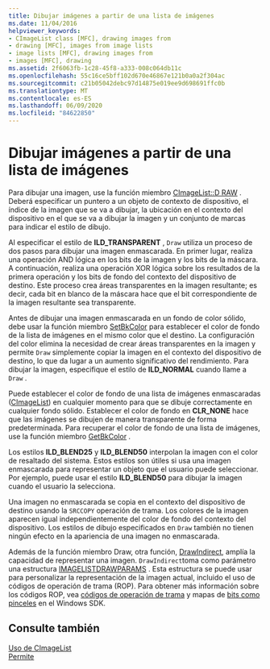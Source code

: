 ```yaml
---
title: Dibujar imágenes a partir de una lista de imágenes
ms.date: 11/04/2016
helpviewer_keywords:
- CImageList class [MFC], drawing images from
- drawing [MFC], images from image lists
- image lists [MFC], drawing images from
- images [MFC], drawing
ms.assetid: 2f6063fb-1c28-45f8-a333-008c064db11c
ms.openlocfilehash: 55c16ce5bff102d670e46867e121b0a0a2f304ac
ms.sourcegitcommit: c21b05042debc97d14875e019ee9d698691ffc0b
ms.translationtype: MT
ms.contentlocale: es-ES
ms.lasthandoff: 06/09/2020
ms.locfileid: "84622850"
---
```

# <a name="drawing-images-from-an-image-list"></a>Dibujar imágenes a partir de una lista de imágenes

Para dibujar una imagen, use la función miembro [CImageList::D RAW](reference/cimagelist-class.md#draw) . Deberá especificar un puntero a un objeto de contexto de dispositivo, el índice de la imagen que se va a dibujar, la ubicación en el contexto del dispositivo en el que se va a dibujar la imagen y un conjunto de marcas para indicar el estilo de dibujo.

Al especificar el estilo de **ILD_TRANSPARENT** , `Draw` utiliza un proceso de dos pasos para dibujar una imagen enmascarada. En primer lugar, realiza una operación AND lógica en los bits de la imagen y los bits de la máscara. A continuación, realiza una operación XOR lógica sobre los resultados de la primera operación y los bits de fondo del contexto del dispositivo de destino. Este proceso crea áreas transparentes en la imagen resultante; es decir, cada bit en blanco de la máscara hace que el bit correspondiente de la imagen resultante sea transparente.

Antes de dibujar una imagen enmascarada en un fondo de color sólido, debe usar la función miembro [SetBkColor](reference/cimagelist-class.md#setbkcolor) para establecer el color de fondo de la lista de imágenes en el mismo color que el destino. La configuración del color elimina la necesidad de crear áreas transparentes en la imagen y permite `Draw` simplemente copiar la imagen en el contexto del dispositivo de destino, lo que da lugar a un aumento significativo del rendimiento. Para dibujar la imagen, especifique el estilo de **ILD_NORMAL** cuando llame a `Draw` .

Puede establecer el color de fondo de una lista de imágenes enmascaradas ([CImageList](reference/cimagelist-class.md)) en cualquier momento para que se dibuje correctamente en cualquier fondo sólido. Establecer el color de fondo en **CLR_NONE** hace que las imágenes se dibujen de manera transparente de forma predeterminada. Para recuperar el color de fondo de una lista de imágenes, use la función miembro [GetBkColor](reference/cimagelist-class.md#getbkcolor) .

Los estilos **ILD_BLEND25** y **ILD_BLEND50** interpolan la imagen con el color de resaltado del sistema. Estos estilos son útiles si usa una imagen enmascarada para representar un objeto que el usuario puede seleccionar. Por ejemplo, puede usar el estilo **ILD_BLEND50** para dibujar la imagen cuando el usuario la selecciona.

Una imagen no enmascarada se copia en el contexto del dispositivo de destino usando la `SRCCOPY` operación de trama. Los colores de la imagen aparecen igual independientemente del color de fondo del contexto del dispositivo. Los estilos de dibujo especificados en `Draw` también no tienen ningún efecto en la apariencia de una imagen no enmascarada.

Además de la función miembro Draw, otra función, [DrawIndirect](reference/cimagelist-class.md#drawindirect), amplía la capacidad de representar una imagen. `DrawIndirect`toma como parámetro una estructura [IMAGELISTDRAWPARAMS](/windows/win32/api/commctrl/ns-commctrl-imagelistdrawparams) . Esta estructura se puede usar para personalizar la representación de la imagen actual, incluido el uso de códigos de operación de trama (ROP). Para obtener más información sobre los códigos ROP, vea [códigos de operación de trama](/windows/win32/gdi/raster-operation-codes) y mapas de [bits como pinceles](/windows/win32/gdi/bitmaps-as-brushes) en el Windows SDK.

## <a name="see-also"></a>Consulte también

[Uso de CImageList](using-cimagelist.md)<br/>
[Permite](controls-mfc.md)
